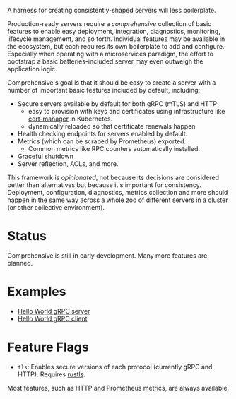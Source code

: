 <!-- cargo-rdme start -->

A harness for creating consistently-shaped servers will less boilerplate.

Production-ready servers require a *comprehensive* collection of basic
features to enable easy deployment, integration, diagnostics, monitoring,
lifecycle management, and so forth. Individual features may be available
in the ecosystem, but each requires its own boilerplate to add and
configure. Especially when operating with a microservices paradigm, the
effort to bootstrap a basic batteries-included server may even outweigh
the application logic.

Comprehensive's goal is that it should be easy to create a server with
a number of important basic features included by default, including:

* Secure servers available by default for both gRPC (mTLS) and HTTP
  * easy to provision with keys and certificates using infrastructure
    like [cert-manager](https://cert-manager.io/) in Kubernetes.
  * dynamically reloaded so that certificate renewals happen
* Health checking endpoints for servers enabled by default.
* Metrics (which can be scraped by Prometheus) exported.
  * Common metrics like RPC counters automatically installed.
* Graceful shutdown
* Server reflection, ACLs, and more.

This framework is *opinionated*, not because its decisions are considered
better than alternatives but because it's important for consistency.
Deployment, configuration, diagnostics, metrics collection and more
should happen in the same way across a whole zoo of different servers in
a cluster (or other collective environment).

# Status

Comprehensive is still in early development. Many more features are planned.

# Examples

- [Hello World gRPC server]
- [Hello World gRPC client]

# Feature Flags

- `tls`: Enables secure versions of each protocol (currently gRPC and HTTP).
  Requires [rustls](https://crates.io/crates/rustls).

Most features, such as HTTP and Prometheus metrics, are always available.

[Hello World gRPC server]: https://github.com/vandry/comprehensive/blob/master/examples/src/helloworld-grpc-server.rs
[Hello World gRPC client]: https://github.com/vandry/comprehensive/blob/master/examples/src/helloworld-grpc-client.rs

<!-- cargo-rdme end -->
